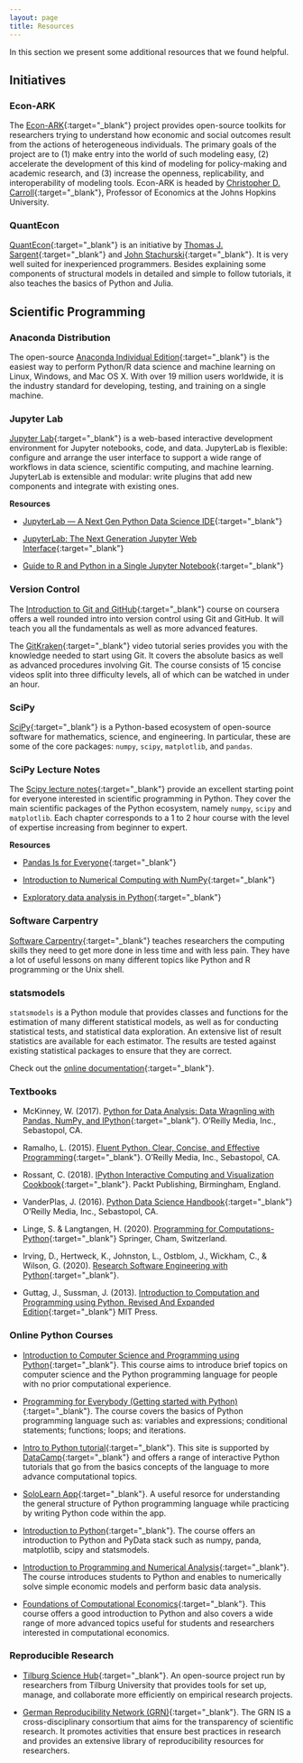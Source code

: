 ```yaml
---
layout: page
title: Resources
---
```


In this section we present some additional resources that we found helpful.

## Initiatives

### Econ-ARK

The [Econ-ARK](https://econ-ark.org){:target="_blank"} project provides open-source toolkits for researchers trying to understand how economic and social outcomes result from the actions of heterogeneous individuals. The primary goals of the project are to (1) make entry into the world of such modeling easy, (2) accelerate the development of this kind of modeling for policy-making and academic research, and (3) increase the openness, replicability, and interoperability of modeling tools. Econ-ARK is headed by [Christopher D. Carroll](http://www.econ2.jhu.edu/people/ccarroll/){:target="_blank"}, Professor of Economics at the Johns Hopkins University.

### QuantEcon

[QuantEcon](https://lectures.quantecon.org/py){:target="_blank"} is an initiative by [Thomas J. Sargent](http://www.tomsargent.com/){:target="_blank"} and [John Stachurski](http://johnstachurski.net){:target="_blank"}. It is very well suited for inexperienced programmers. Besides explaining some components of structural models in detailed and simple to follow tutorials, it also teaches the basics of Python and Julia.

## Scientific Programming

### Anaconda Distribution

The open-source [Anaconda Individual Edition](https://www.anaconda.com/distribution){:target="_blank"} is the easiest way to perform Python/R data science and machine learning on Linux, Windows, and Mac OS X. With over 19 million users worldwide, it is the industry standard for developing, testing, and training on a single machine.

### Jupyter Lab

[Jupyter Lab](https://jupyterlab.readthedocs.io){:target="_blank"} is a web-based interactive development environment for Jupyter notebooks, code, and data. JupyterLab is flexible: configure and arrange the user interface to support a wide range of workflows in data science, scientific computing, and machine learning. JupyterLab is extensible and modular: write plugins that add new components and integrate with existing ones.

**Resources**

* [JupyterLab — A Next Gen Python Data Science IDE](https://towardsdatascience.com/jupyterlab-a-next-gen-python-data-science-ide-562d216b023d){:target="_blank"}

* [JupyterLab: The Next Generation Jupyter Web Interface](https://youtu.be/ctOM-Gza04Y){:target="_blank"}

* [Guide to R and Python in a Single Jupyter Notebook](https://towardsdatascience.com/guide-to-r-and-python-in-a-single-jupyter-notebook-ff12532eb3ba){:target="_blank"}

### Version Control

The [Introduction to Git and GitHub](https://www.coursera.org/learn/introduction-git-github){:target="_blank"} course on coursera offers a well rounded intro into version control using Git and GitHub. It will teach you all the fundamentals as well as more advanced features.

The [GitKraken](https://www.gitkraken.com/resources/learn-git){:target="_blank"} video tutorial series provides you with the knowledge needed to start using Git. It covers the absolute basics as well as advanced procedures involving Git. The course consists of 15 concise videos split into three difficulty levels, all of which can be watched in under an hour.

### SciPy

[SciPy](https://www.scipy.org){:target="_blank"} is a Python-based ecosystem of open-source software for mathematics, science, and engineering. In particular, these are some of the core packages: ``numpy``, ``scipy``, ``matplotlib``, and ``pandas``.

### SciPy Lecture Notes

The [Scipy lecture notes](https://scipy-lectures.org){:target="_blank"} provide an excellent starting point for everyone interested in scientific programming in Python. They cover the main scientific packages of the Python ecosystem, namely ``numpy``, ``scipy`` and ``matplotlib``. Each chapter corresponds to a 1 to 2 hour course with the level of expertise increasing from beginner to expert.

**Resources**

* [Pandas Is for Everyone](https://youtu.be/3qDhDXNRgHE){:target="_blank"}

* [Introduction to Numerical Computing with NumPy](https://youtu.be/ZB7BZMhfPgk){:target="_blank"}

* [Exploratory data analysis in Python](https://youtu.be/W5WE9Db2RLU){:target="_blank"}

### Software Carpentry

[Software Carpentry](https://software-carpentry.org){:target="_blank"} teaches researchers the computing skills they need to get more done in less time and with less pain. They have a lot of useful lessons on many different topics like Python and R programming or the Unix shell.

### statsmodels

``statsmodels`` is a Python module that provides classes and functions for the estimation of many different statistical models, as well as for conducting statistical tests, and statistical data exploration. An extensive list of result statistics are available for each estimator. The results are tested against existing statistical packages to ensure that they are correct.

Check out the [online documentation](https://www.statsmodels.org){:target="_blank"}.

### Textbooks

* McKinney, W. (2017). [Python for Data Analysis: Data Wragnling with Pandas, NumPy, and IPython](https://www.oreilly.com/library/view/python-for-data/9781491957653/){:target="_blank"}. O’Reilly Media, Inc., Sebastopol, CA.

* Ramalho, L. (2015). [Fluent Python. Clear, Concise, and Effective Programming](https://www.oreilly.com/library/view/fluent-python/9781491946237/){:target="_blank"}. O’Reilly Media, Inc., Sebastopol, CA.

* Rossant, C. (2018). [IPython Interactive Computing and Visualization Cookbook](https://www.packtpub.com/eu/big-data-and-business-intelligence/ipython-interactive-computing-and-visualization-cookbook-second-e){:target="_blank"}. Packt Publishing, Birmingham, England.

* VanderPlas, J. (2016). [Python Data Science Handbook](https://www.oreilly.com/library/view/python-data-science/9781491912126){:target="_blank"} O’Reilly Media, Inc., Sebastopol, CA.

* Linge, S. & Langtangen, H. (2020). [Programming for Computations-Python](https://link.springer.com/book/10.1007/978-3-030-16877-3#about){:target="_blank"} Springer, Cham, Switzerland.

* Irving, D., Hertweck, K., Johnston, L., Ostblom, J., Wickham, C., & Wilson, G. (2020). [Research Software Engineering with Python](https://merely-useful.github.io/py-rse/){:target="_blank"}.

* Guttag, J., Sussman, J. (2013). [Introduction to Computation and Programming using Python, Revised And Expanded Edition](https://mitpress.mit.edu/books/introduction-computation-and-programming-using-python-revised-and-expanded-edition){:target="_blank"} MIT Press.
 
### Online Python Courses 

* [Introduction to Computer Science and Programming using Python](https://www.edx.org/course/introduction-to-computer-science-and-programming-7?source=aw&awc=6798_1604963249_06012d1fde21c03cba62cce9a5ceabde&utm_source=aw&utm_medium=affiliate_partner&utm_content=text-link&utm_term=78888_Skimlinks){:target="_blank"}. This course aims to introduce brief topics on computer science and the Python programming language for people with no prior computational experience. 

* [Programming for Everybody (Getting started with Python)](https://www.coursera.org/learn/python?specialization=python){:target="_blank"}. The course covers the basics of Python programming language such as: variables and expressions; conditional statements; functions; loops; and iterations.

* [Intro to Python tutorial](https://www.learnpython.org/){:target="_blank"}. This site is supported by [DataCamp](https://www.datacamp.com/){:target="_blank"} and offers a range of interactive Python tutorials that go from the basics concepts of the language to more advance computational topics.

* [SoloLearn App](https://www.sololearn.com/){:target="_blank"}. A useful resorce for understanding the general structure of Python programming language while practicing by writing Python code within the app.

* [Introduction to Python](https://www.youtube.com/playlist?list=PLVR_rJLcetzkqoeuhpIXmG9uQCtSoGBz1){:target="_blank"}. The course offers an introduction to Python and PyData stack such as numpy, panda, matplotlib, scipy and statsmodels. 

* [Introduction to Programming and Numerical Analysis](https://numeconcopenhagen.netlify.app/){:target="_blank"}. The course introduces students to Python and enables to numerically solve simple economic models and perform basic data analysis.

* [Foundations of Computational Economics](https://fedor.iskh.me/compecon){:target="_blank"}. This course offers a good introduction to Python and also covers a wide range of more advanced topics useful for students and researchers interested in computational economics. 

### Reproducible Research

* [Tilburg Science Hub](https://tilburgsciencehub.com/){:target="_blank"}. An open-source project run by researchers from Tilburg University that provides tools for set up, manage, and collaborate more efficiently on empirical research projects.

* [German Reproducibility Network (GRN)](https://reproducibilitynetwork.de/){:target="_blank"}. The GRN IS a cross-disciplinary consortium that aims for the transparency of scientific research. It promotes activities that ensure best practices in research and provides an extensive library of reproducibility resources for researchers.
